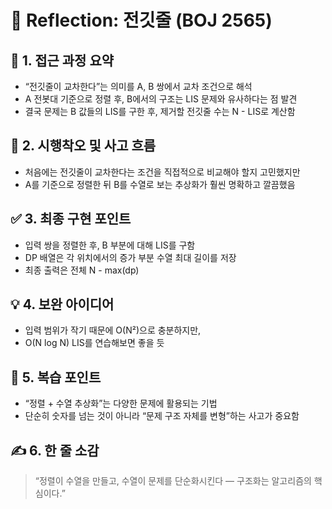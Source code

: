 # 💬 Reflection: 전깃줄 (BOJ 2565)

## 🧠 1. 접근 과정 요약

- “전깃줄이 교차한다”는 의미를 A, B 쌍에서 교차 조건으로 해석
- A 전봇대 기준으로 정렬 후, B에서의 구조는 LIS 문제와 유사하다는 점 발견
- 결국 문제는 B 값들의 LIS를 구한 후, 제거할 전깃줄 수는 N - LIS로 계산함

## 🔄 2. 시행착오 및 사고 흐름

- 처음에는 전깃줄이 교차한다는 조건을 직접적으로 비교해야 할지 고민했지만
- A를 기준으로 정렬한 뒤 B를 수열로 보는 추상화가 훨씬 명확하고 깔끔했음

## ✅ 3. 최종 구현 포인트

- 입력 쌍을 정렬한 후, B 부분에 대해 LIS를 구함
- DP 배열은 각 위치에서의 증가 부분 수열 최대 길이를 저장
- 최종 출력은 전체 N - max(dp)

## 💡 4. 보완 아이디어

- 입력 범위가 작기 때문에 O(N²)으로 충분하지만,
- O(N log N) LIS를 연습해보면 좋을 듯

## 🔁 5. 복습 포인트

- “정렬 + 수열 추상화”는 다양한 문제에 활용되는 기법
- 단순히 숫자를 넘는 것이 아니라 “문제 구조 자체를 변형”하는 사고가 중요함

## ✍️ 6. 한 줄 소감

> “정렬이 수열을 만들고, 수열이 문제를 단순화시킨다 — 구조화는 알고리즘의 핵심이다.”
